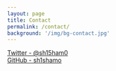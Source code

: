 ```yaml
---
layout: page
title: Contact
permalink: /contact/
background: '/img/bg-contact.jpg'
---
```


[Twitter - @sh15ham0](https://twitter.com/sh15ham0)  
[GitHub - sh1shamo](https://github.com/sh1shamo)
